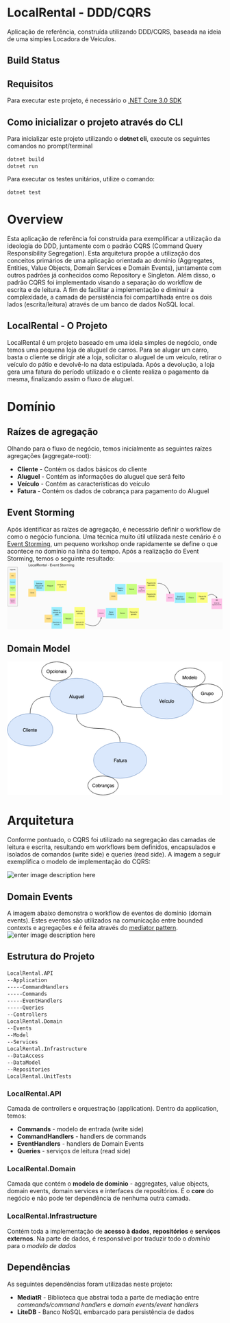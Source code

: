 ﻿# LocalRental - DDD/CQRS

Aplicação de referência, construída utilizando DDD/CQRS, baseada na ideia de uma simples Locadora de Veículos.

## Build Status


## Requisitos
Para executar este projeto, é necessário o [.NET Core 3.0 SDK](https://dotnet.microsoft.com/download/dotnet-core)

## Como inicializar o projeto através do CLI
Para inicializar este projeto utilizando o **dotnet cli**, execute os seguintes comandos no prompt/terminal

    dotnet build
    dotnet run
Para executar os testes unitários, utilize o comando:

    dotnet test

# Overview
Esta aplicação de referência foi construída para exemplificar a utilização da ideologia do DDD, juntamente com o padrão CQRS (Command Query Responsibility Segregation).
Esta arquitetura propôe a utilização dos conceitos primários de uma aplicação orientada ao domínio (Aggregates, Entities, Value Objects, Domain Services e Domain Events), juntamente com outros padrões já conhecidos como Repository e Singleton.
Além disso, o padrão CQRS foi implementado visando a separação do workflow de escrita e de leitura. A fim de facilitar a implementação e diminuir a complexidade, a camada de persistência foi compartilhada entre os dois lados (escrita/leitura) através de um banco de dados NoSQL local.

## LocalRental - O Projeto

LocalRental é um projeto baseado em uma ideia simples de negócio, onde temos uma pequena loja de aluguel de carros. Para se alugar um carro, basta o cliente se dirigir até a loja, solicitar o aluguel de um veículo, retirar o veículo do pátio e devolvê-lo na data estipulada. Após a devolução, a loja gera uma fatura do período utilizado e o cliente realiza o pagamento da mesma, finalizando assim o fluxo de aluguel.

# Domínio

## Raízes de agregação

Olhando para o fluxo de negócio, temos inicialmente as seguintes raízes agregações (aggregate-root):

- **Cliente** - Contém os dados básicos do cliente
- **Aluguel** - Contém as informações do aluguel que será feito
- **Veículo** - Contém as características do veículo
- **Fatura** - Contém os dados de cobrança para pagamento do Aluguel

## Event Storming

Após identificar as raízes de agregação, é necessário definir o workflow de como o negócio funciona. Uma técnica muito útil utilizada neste cenário é o [Event Storming](https://en.wikipedia.org/wiki/Event_storming), um pequeno workshop onde rapidamente se define o que acontece no domínio na linha do tempo.
Após a realização do Event Storming, temos o seguinte resultado:
![enter image description here](https://raw.githubusercontent.com/gufigueiredo/ddd-cqrs/master/docs/local-rental-event-storming.png)

## Domain Model
![enter image description here](https://raw.githubusercontent.com/gufigueiredo/ddd-cqrs/master/docs/domain-model.png)
# Arquitetura
Conforme pontuado, o CQRS foi utilizado na segregação das camadas de leitura e escrita, resultando em workflows bem definidos, encapsulados e isolados de comandos (write side) e queries (read side). A imagem a seguir exemplifica o modelo de implementação do CQRS:

![enter image description here](https://www.akveo.com/blog/content/images/2018/07/CQRS_Schema_pic1.png)

## Domain Events
A imagem abaixo demonstra o workflow de eventos de domínio (domain events). Estes eventos são utilizados na comunicação entre bounded contexts e agregações e é feita através do [mediator pattern](https://en.wikipedia.org/wiki/Mediator_pattern).
![enter image description here](https://docs.microsoft.com/pt-br/dotnet/architecture/microservices/microservice-ddd-cqrs-patterns/media/image17.png)
## Estrutura do Projeto

    LocalRental.API
    --Application
    -----CommandHandlers
    -----Commands
    -----EventHandlers
    -----Queries
    --Controllers
    LocalRental.Domain
    --Events
    --Model
    --Services
    LocalRental.Infrastructure
    --DataAccess
    --DataModel
    --Repositories
    LocalRental.UnitTests
    
### LocalRental.API
Camada de controllers e orquestração (application). Dentro da application, temos:
- **Commands** - modelo de entrada (write side)
- **CommandHandlers** - handlers de commands
- **EventHandlers** - handlers de Domain Events
- **Queries** - serviços de leitura (read side)

### LocalRental.Domain
Camada que contém o **modelo de domínio** - aggregates, value objects, domain events, domain services e interfaces de repositórios. É o **core** do negócio e não pode ter dependência de nenhuma outra camada. 

### LocalRental.Infrastructure
Contém toda a implementação de **acesso à dados**, **repositórios** e **serviços externos**. Na parte de dados, é responsável por traduzir todo o *domínio* para o *modelo de dados*

## Dependências
As seguintes dependências foram utilizadas neste projeto:

- **MediatR** - Biblioteca que abstrai toda a parte de mediação entre *commands/command handlers* e *domain events/event handlers*
- **LiteDB** - Banco NoSQL embarcado para persistência de dados
